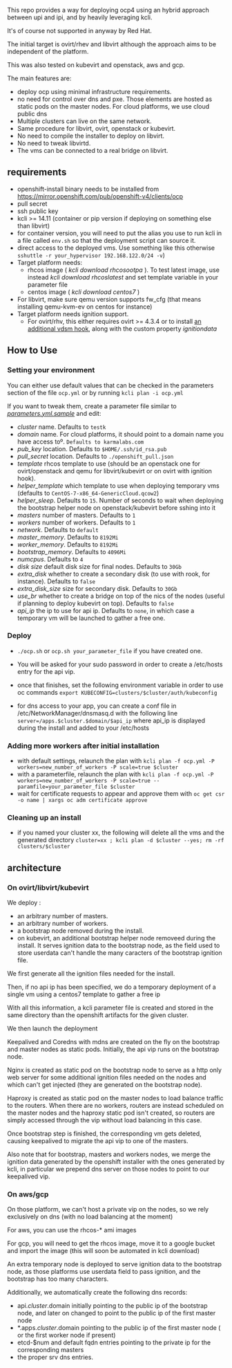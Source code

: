 This repo provides a way for deploying ocp4 using an hybrid approach between upi and ipi, and by heavily leveraging kcli.

It's of course not supported in anyway by Red Hat.

The initial target is ovirt/rhev and libvirt although the approach aims to be independent of the platform.

This was also tested on kubevirt and openstack, aws and gcp.

The main features are:

- deploy ocp using minimal infrastructure requirements.
- no need for control over dns and pxe. Those elements are hosted as static pods on the master nodes. For cloud platforms, we use cloud public dns
- Multiple clusters can live on the same network.
- Same procedure for libvirt, ovirt, openstack or kubevirt.
- No need to compile the installer to deploy on libvirt.
- No need to tweak libvirtd.
- The vms can be connected to a real bridge on libvirt.

## requirements

- openshift-install binary needs to be installed from https://mirror.openshift.com/pub/openshift-v4/clients/ocp
- pull secret
- ssh public key
- kcli >= 14.11 (container or pip version if deploying on something else than libvirt)
 - for container version, you will need to put the alias you use to run kcli in a file called `env.sh` so that the deployment script can source it.
- direct access to the deployed vms. Use something like this otherwise `sshuttle -r your_hypervisor 192.168.122.0/24 -v`)
- Target platform needs:
  - rhcos image ( *kcli download rhcosootpa* ). To test latest image, use instead *kcli download rhcoslatest* and set template variable in your parameter file
  - centos image ( *kcli download centos7* )
- For libvirt, make sure qemu version supports fw_cfg (that means installing qemu-kvm-ev on centos for instance)
- Target platform needs ignition support. 
  - For ovirt/rhv, this either requires ovirt >= 4.3.4 or to install [an additional vdsm hook](https://gerrit.ovirt.org/#/c/100008), along with the custom property *ignitiondata*

## How to Use

### Setting your environment

You can either use default values that can be checked in the parameters section of the file `ocp.yml` or by running `kcli plan -i ocp.yml`

If you want to tweak them, create a parameter file similar to [*parameters.yml.sample*](parameters.yml.sample) and edit:

- *cluster* name. Defaults to `testk`
- *domain* name. For cloud platforms, it should point to a domain name you have access toº. `Defaults to karmalabs.com`
- *pub_key* location. Defaults to `$HOME/.ssh/id_rsa.pub`
- *pull_secret* location. Defaults to `./openshift_pull.json`
- *template* rhcos template to use (should be an openstack one for ovirt/openstack and qemu for libvirt/kubevirt or on ovirt with ignition hook).
- *helper_template* which template to use when deploying temporary vms (defaults to `CentOS-7-x86_64-GenericCloud.qcow2`)
- *helper_sleep*. Defaults to `15`. Number of seconds to wait when deploying the bootstrap helper node on openstack/kubevirt before sshing into it
- *masters* number of masters. Defaults to `1`
- *workers* number of workers. Defaults to `1`
- *network*. Defaults to `default`
- *master_memory*. Defaults to `8192Mi`
- *worker_memory*. Defaults to `8192Mi`
- *bootstrap_memory*. Defaults to `4096Mi`
- *numcpus*. Defaults to `4`
- *disk size* default disk size for final nodes. Defaults to `30Gb`
- *extra_disk* whether to create a secondary disk (to use with rook, for instance). Defaults to `false`
- *extra\_disk_size* size for secondary disk. Defaults to `30Gb`
- *use_br* whether to create a bridge on top of the nics of the nodes (useful if planning to deploy kubevirt on top). Defaults to `false`
- *api_ip* the ip to use for api ip. Defaults to `none`, in which case a temporary vm will be launched to gather a free one.

### Deploy

- `./ocp.sh` or `ocp.sh your_parameter_file` if you have created one.

- You will be asked for your sudo password in order to create a /etc/hosts entry for the api vip.

- once that finishes, set the following environment variable in order to use oc commands `export KUBECONFIG=clusters/$cluster/auth/kubeconfig`

- for dns access to your app, you can create a conf file in /etc/NetworkManager/dnsmasq.d with the following line `server=/apps.$cluster.$domain/$api_ip` where api_ip is displayed during the install and added to your /etc/hosts

### Adding more workers after initial installation

- with default settings, relaunch the plan with `kcli plan -f ocp.yml -P workers=new_number_of_workers -P scale=true $cluster`
- with a parameterfile,  relaunch the plan with `kcli plan -f ocp.yml -P workers=new_number_of_workers -P scale=true --paramfile=your_parameter_file $cluster`
- wait for certificate requests to appear and approve them with `oc get csr -o name | xargs oc adm certificate approve`

### Cleaning up an install

- if you named your cluster xx, the following will delete all the vms and the generated directory 
  `cluster=xx ; kcli plan -d $cluster --yes; rm -rf clusters/$cluster`

## architecture

### On ovirt/libvirt/kubevirt

We deploy :

- an arbitrary number of masters.
- an arbitrary number of workers.
- a bootstrap node removed during the install.
- on kubevirt, an additional bootstrap helper node removeed during the install. It serves ignition data to the bootstrap node, as the field used to store userdata can't handle the many caracters of the bootstrap ignition file.

We first generate all the ignition files needed for the install.

Then, if no api ip has been specified, we do a temporary deployment of a single vm using a centos7 template to gather a free ip

With all this information, a kcli parameter file is created and stored in the same directory than the openshift artifacts for the given cluster.

We then launch the deployment

Keepalived and Coredns with mdns are created on the fly on the bootstrap and master nodes as static pods. Initially, the api vip runs on the bootstrap node.

Nginx is created as static pod on the bootstrap node to serve as a http only web server for some additional ignition files needed on the nodes and which can't get injected (they are generated on the bootstrap node).

Haproxy is created as static pod on the master nodes to load balance traffic to the routers. When there are no workers, routers are instead scheduled on the master nodes and the haproxy static pod isn't created, so routers are simply accessed through the vip without load balancing in this case.

Once bootstrap step is finished, the corresponding vm gets deleted, causing keepalived to migrate the api vip to one of the masters.

Also note that for bootstrap, masters and workers nodes, we merge the ignition data generated by the openshift installer with the ones generated by kcli, in particular we prepend dns server on those nodes to point to our keepalived vip.

### On aws/gcp

On those platform, we can't host a private vip on the nodes, so we rely exclusively on dns (with no load balancing at the moment)

For aws, you can use the rhcos-* ami images

For gcp, you will need to get the rhcos image, move it to a google bucket and import the image (this will soon be automated in kcli download)

An extra temporary node is deployed to serve ignition data to the bootstrap node, as those platforms use userdata field to pass ignition, and the bootstrap has too many characters.

Additionally, we automatically create the following dns records:

- api.$cluster.$domain initially pointing to the public ip of the bootstrap node, and later on changed to point to the public ip of the first master node
- *.apps.$cluster.$domain pointing to the public ip of the first master node ( or the first worker node if present)
- etcd-$num and default fqdn entries pointing to the private ip for the corresponding masters
- the proper srv dns entries.
